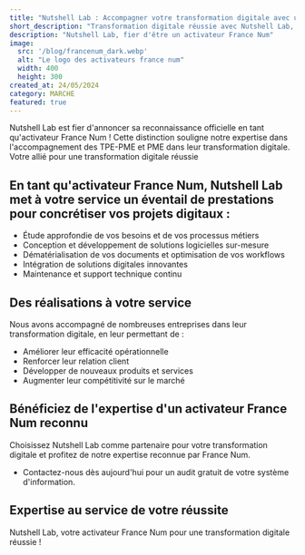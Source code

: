 ```yaml
---
title: "Nutshell Lab : Accompagner votre transformation digitale avec un activateur France Num reconnu"
short_description: "Transformation digitale réussie avec Nutshell Lab, activateur France Num reconnu ! Contactez-nous pour un audit gratuit et découvrez comment nous pouvons vous accompagner."
description: "Nutshell Lab, fier d'être un activateur France Num"
image:
  src: '/blog/francenum_dark.webp'
  alt: "Le logo des activateurs france num"
  width: 400
  height: 300
created_at: 24/05/2024
category: MARCHE
featured: true
---
```


Nutshell Lab est fier d'annoncer sa reconnaissance officielle en tant qu'activateur France Num ! Cette distinction souligne notre expertise dans l'accompagnement des TPE-PME et PME dans leur transformation digitale.
Votre allié pour une transformation digitale réussie

## En tant qu'activateur France Num, Nutshell Lab met à votre service un éventail de prestations pour concrétiser vos projets digitaux :

* Étude approfondie de vos besoins et de vos processus métiers
* Conception et développement de solutions logicielles sur-mesure
* Dématérialisation de vos documents et optimisation de vos workflows
* Intégration de solutions digitales innovantes
* Maintenance et support technique continu

## Des réalisations à votre service

Nous avons accompagné de nombreuses entreprises dans leur transformation digitale, en leur permettant de :

* Améliorer leur efficacité opérationnelle
* Renforcer leur relation client
* Développer de nouveaux produits et services
* Augmenter leur compétitivité sur le marché

## Bénéficiez de l'expertise d'un activateur France Num reconnu

Choisissez Nutshell Lab comme partenaire pour votre transformation digitale et profitez de notre expertise reconnue par France Num.

* Contactez-nous dès aujourd'hui pour un audit gratuit de votre système d'information.

## Expertise au service de votre réussite

Nutshell Lab, votre activateur France Num pour une transformation digitale réussie !
